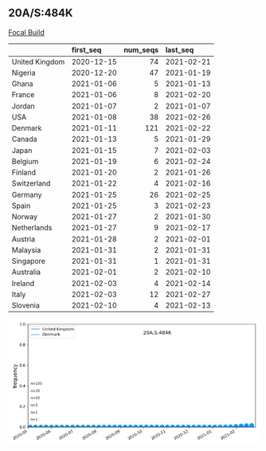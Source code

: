 

## 20A/S:484K
[Focal Build](https://nextstrain.org/groups/neherlab/ncov/20A.S.484K)

|                | first_seq   |   num_seqs | last_seq   |
|:---------------|:------------|-----------:|:-----------|
| United Kingdom | 2020-12-15  |         74 | 2021-02-21 |
| Nigeria        | 2020-12-20  |         47 | 2021-01-19 |
| Ghana          | 2021-01-06  |          5 | 2021-01-13 |
| France         | 2021-01-06  |          8 | 2021-02-20 |
| Jordan         | 2021-01-07  |          2 | 2021-01-07 |
| USA            | 2021-01-08  |         38 | 2021-02-26 |
| Denmark        | 2021-01-11  |        121 | 2021-02-22 |
| Canada         | 2021-01-13  |          5 | 2021-01-29 |
| Japan          | 2021-01-15  |          7 | 2021-02-03 |
| Belgium        | 2021-01-19  |          6 | 2021-02-24 |
| Finland        | 2021-01-20  |          2 | 2021-01-26 |
| Switzerland    | 2021-01-22  |          4 | 2021-02-16 |
| Germany        | 2021-01-25  |         26 | 2021-02-25 |
| Spain          | 2021-01-25  |          3 | 2021-02-23 |
| Norway         | 2021-01-27  |          2 | 2021-01-30 |
| Netherlands    | 2021-01-27  |          9 | 2021-02-17 |
| Austria        | 2021-01-28  |          2 | 2021-02-01 |
| Malaysia       | 2021-01-31  |          2 | 2021-01-31 |
| Singapore      | 2021-01-31  |          1 | 2021-01-31 |
| Australia      | 2021-02-01  |          2 | 2021-02-10 |
| Ireland        | 2021-02-03  |          4 | 2021-02-14 |
| Italy          | 2021-02-03  |         12 | 2021-02-27 |
| Slovenia       | 2021-02-10  |          4 | 2021-02-13 |

![Overall trends 20A.S.484K](/overall_trends_figures/overall_trends_20A.S.484K.png)